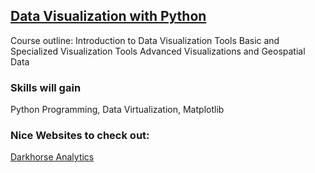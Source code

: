 ## [Data Visualization with Python](https://www.coursera.org/learn/python-for-data-visualization/)


Course outline:
Introduction to Data Visualization Tools
Basic and Specialized Visualization Tools
Advanced Visualizations and Geospatial Data

### Skills will gain

Python Programming, Data Virtualization, Matplotlib



### Nice Websites to check out:

[Darkhorse Analytics](https://www.darkhorseanalytics.com/)



